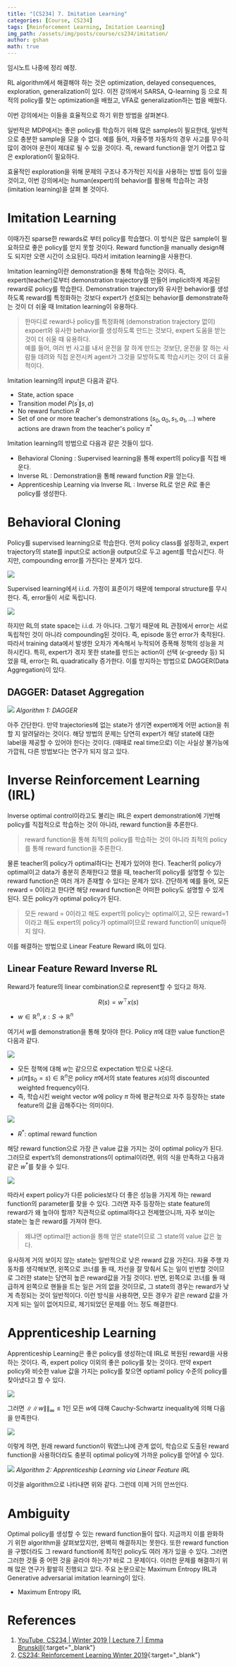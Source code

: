 ```yaml
---
title: "[CS234] 7. Imitation Learning"
categories: [Course, CS234]
tags: [Reinforcement Learning, Imitation Learning]
img_path: /assets/img/posts/course/cs234/imitation/
author: gshan
math: true
---
```


임시노트 나중에 정리 예정.

RL algorithm에서 해결해야 하는 것은 optimization, delayed consequences, exploration, generalization이 있다.
이전 강의에서 SARSA, Q-learning 등 으로 최적의 policy를 찾는 optimization을 배웠고, VFA로 generalization하는 법을 배웠다.

이번 강의에서는 이들을 효율적으로 하기 위한 방법을 살펴본다.

일반적은 MDP에서는 좋은 policy를 학습하기 위해 많은 samples이 필요한데, 일반적으로 충분한 sample을 모을 수 없다.
예를 들어, 자율주행 자동차의 경우 사고를 무수히 많이 겪어야 운전이 제대로 될 수 있을 것이다.
즉, reward function을 얻기 어렵고 많은 exploration이 필요하다.

효율적인 exploration을 위해 문제의 구조나 추가적인 지식을 사용하는 방법 등이 있을 것이고, 이번 강의에서는 human(expert)의 behavior를 활용해 학습하는 과정(imitation learning)을 살펴 볼 것이다.

# Imitation Learning

이때가진 sparse한 rewards로 부터 policy를 학습했다.
이 방식은 많은 sample이 필요하므로 좋은 policy를 얻지 못할 것이다.
Reward function을 manually design해도 되지만 오랜 시간이 소요된다.
따라서 imitation learning을 사용한다.

Imitation learning이란 demonstration을 통해 학습하는 것이다.
즉, expert(teacher)로부터 demonstration trajectory를 만들어 implicit하게 제공된 reward로 policy를 학습한다.
Demonstration trajectory와 유사한 behavior를 생성하도록 reward를 특정화하는 것보다 expert가 선호되는 behavior를 demonstrate하는 것이 더 쉬울 때 Imitation learning이 유용하다.

> 한마디로 reward나 policy를 특정화해 (demonstration trajectory 없이) expoert와 유사한 behavior를 생성하도록 만드는 것보다, expert 도움을 받는 것이 더 쉬울 때 유용하다.  
> 예를 들어, 여러 번 사고를 내서 운전을 잘 하게 만드는 것보단, 운전을 잘 하는 사람들 데려와 직접 운전시켜 agent가 그것을 모방하도록 학습시키는 것이 더 효율적이다.

Imitation learning의 input은 다음과 같다.
- State, action space  
- Transition model $P(s^\prime\|s,a)$  
- No reward function $R$  
- Set of one or more teacher's demonstrations $(s_0, a_0, s_1, a_1, \dots)$ where actions are drawn from the teacher's policy $\pi^*$

Imitation learning의 방법으로 다음과 같은 것들이 있다.
- Behavioral Cloning
: Supervised learning을 통해 expert의 policy를 직접 배운다.
- Inverse RL
: Demonstration을 통해 reward function $R$을 얻는다.
- Apprenticeship Learning via Inverse RL
: Inverse RL로 얻은 $R$로 좋은 policy를 생성한다.


# Behavioral Cloning

Policy를 supervised learning으로 학습한다.
먼저 policy class를 설정하고, expert trajectory의 state를 input으로 action을 output으로 두고 agent를 학습시킨다. 
하지만, compounding error를 가진다는 문제가 있다.

![](1.png)

Supervised learning에서 i.i.d. 가정이 표준이기 때문에 temporal structure를 무시한다. 즉, error들이 서로 독립니다.

![](2.png)

하지만 RL의 state space는 i.i.d. 가 아니다. 그렇기 때문에 RL 관점에서 error는 서로 독립적인 것이 아니라 compounding된 것이다. 즉, episode 동안 error가 축적된다. 따라서 training data에서 발생한 오차가 계속해서 누적되어 증폭해 정책의 성능을 저하시킨다.
특히, expert가 겪지 못한 state를 만드는 action이 선택 ($\epsilon$-greedy 등) 되었을 때, error는 RL quadratically 증가한다.
이를 방지하는 방법으로 DAGGER(Data Aggregation)이 있다.

## DAGGER: Dataset Aggregation

![](3.png)
_Algorithm 1: DAGGER_

아주 간단한다. 만약 trajectories에 없는 state가 생기면 expert에게 어떤 action을 취할 지 알려달라는 것이다.
해당 방법의 문제는 당연히 expert가 해당 state에 대한 label을 제공할 수 있어야 한다는 것이다. (때때로 real time으로)
이는 사실상 불가능에 가깝워, 다른 방법보다는 연구가 되지 않고 있다.

# Inverse Reinforcement Learning (IRL)

Inverse optimal control이라고도 불리는 IRL은 expert demonstration에 기반해 policy를 직접적으로 학습하는 것이 아니라, reward function을 추론한다.

> reward function을 통해 최적의 policy를 학습하는 것이 아니라 최적의 policy를 통해 reward function을 추론한다.


물론 teacher의 policy가 optimal하다는 전제가 있어야 한다.
Teacher의 policy가 optimal이고 data가 충분히 존재한다고 했을 때, teacher의 policy를 설명할 수 있는 reward function은 여러 개가 존재할 수 있다는 문제가 있다.
간단하게 예를 들어, 모든 reward = 0이라고 한다면 해당 reward function은 어떠한 policy도 설명할 수 있게 된다. 모든 policy가 optimal policy가 된다.

> 모든 reward = 0이라고 해도 expert의 policy는 optimal이고, 모든 reward=1이라고 해도 expert의 policy가 optimal이므로 reward function이 unique하지 않다.

이를 해결하는 방법으로 Linear Feature Reward IRL이 있다.

## Linear Feature Reward Inverse RL

Reward가 feature의 linear combination으로 represent할 수 있다고 하자.

$$
R(s) = w^\top x(s)
$$

- $w \in \mathbb{R}^n, x:S \rightarrow \mathbb{R}^n$

여기서 $w$를 demonstration을 통해 찾아야 한다.
Policy $\pi$에 대한 value function은 다음과 같다.

![](4.png)

- 모든 정책에 대해 $w$는 같으므로 expectation 밖으로 나온다.
- $\mu(\pi\|s_0=s) \in \mathbb{R}^n$은 policy $\pi$에서의 state features $x(s)$의 discounted weighted frequency이다.
- 즉, 학습시킨 weight vector $w$에 policy $\pi$ 하에 평균적으로 자주 등장하는 state feature의 값을 곱해주다는 의미이다.

![](5.png)
- $R^*$: optimal reward function

해당 reward function으로 가장 큰 value 값을 가지는 것이 optimal policy가 된다.
그러므로 expert’s의 demonstrations이 optimal이라면, 위의 식을 만족하고 다음과 같은 $w^*$를 찾을 수 있다.

![](6.png)

따라서 expert policy가 다른 policies보다 더 좋은 성능을 가지게 하는 reward function의 parameter를 찾을 수 있다.
그러면 자주 등장하는 state feature의 reward가 왜 높아야 할까?
직관적으로 optimal하다고 전제했으니까, 자주 보이는 state는 높은 reward를 가져야 한다.

> 왜냐면 optimal한 action을 통해 얻은 state이므로 그 state의 value 값은 높다.

유사하게 거의 보이지 않는 state는 일반적으로 낮은 reward 값을 가진다.
자율 주행 자동차를 생각해보면, 왼쪽으로 코너를 돌 때, 차선을 잘 맞춰서 도는 일이 빈번할 것이므로 그러한 state는 당연히 높은 reward값을 가질 것이다.
반면, 왼쪽으로 코너를 돌 때 급하게 왼쪽으로 핸들을 트는 일은 거의 없을 것이므로, 그 state의 경우는 reward가 낮게 측정되는 것이 일반적이다.
이런 방식을 사용하면, 모든 경우가 같은 reward 값을 가지게 되는 일이 없어지므로, 제기되었던 문제를 어느 정도 해결한다.

# Apprenticeship Learning

Apprenticeship Learning은 좋은 policy를 생성하는데 IRL로 복원된 reward을 사용하는 것이다.
즉, expert policy 이외의 좋은 policy를 찾는 것이다.
만약 expert policy와 비슷한 value 값을 가지는 policy를 찾으면 optiaml policy 수준의 policy를 찾아냈다고 할 수 있다.

![](7.png)

그러면 $\|\|w\|\|_\infty \leq 1$인 모든 $w$에 대해 Cauchy-Schwartz inequality에 의해 다음을 만족한다.

![](8.png)

이렇게 하면, 원래 reward function이 뭐였느냐에 관계 없이, 학습으로 도출된 reward function을 사용하더라도 충분히 optimal policy에 가까운 policy를 얻어낼 수 있다.

![](9.png)
_Algorithm 2: Apprenticeship Learning via Linear Feature IRL_

이것을 algorithm으로 나타내면 위와 같다.
그런데 이제 거의 안쓰인다.

# Ambiguity

Optimal policy를 생성할 수 있는 reward function들이 많다.
지금까지 이를 완화하기 위한 algorithm을 살펴보았지만, 완벽히 해결하지는 못한다.
또한 reward function을 구했더라도 그 reward function에 최적인 policy도 여러 개가 있을 수 있다.
그러면 그러한 것들 중 어떤 것을 골라야 하는가? 바로 그 문제이다.
이러한 문제를 해결하기 위해 많은 연구가 활발히 진행되고 있다.
주요 논문으로는 Maximum Entropy IRL과 Generative adversarial imitation learning이 있다.

- Maximum Entropy IRL


# References
1. [YouTube, CS234 \| Winter 2019 \| Lecture 7 \| Emma Brunskill][1]{:target="_blank"}
2. [CS234: Reinforcement Learning Winter 2019][2]{:target="_blank"}

[1]: https://www.youtube.com/watch?v=V7CY68zH6ps&list=PLoROMvodv4rOSOPzutgyCTapiGlY2Nd8u&index=7
[2]: https://web.stanford.edu/class/cs234/CS234Win2019/index.html